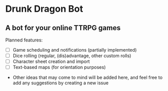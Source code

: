 # Drunk Dragon Bot

## A bot for your online TTRPG games
Planned features:

- [ ] Game scheduling and notifications (partially implemented)
- [ ] Dice rolling (regular, (dis)advantage, other custom rolls)
- [ ] Character sheet creation and import
- [ ] Text-based maps (for orientation purposes)
- Other ideas that may come to mind will be added here, and feel free to add any suggestions by creating a new issue
